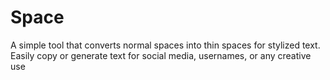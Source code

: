 # Space
A simple tool that converts normal spaces into thin spaces for stylized text. Easily copy or generate text for social media, usernames, or any creative use

